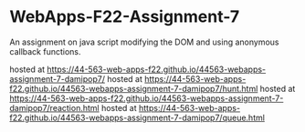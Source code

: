 # WebApps-F22-Assignment-7
An assignment on java script modifying the DOM and using anonymous callback functions.

hosted at https://44-563-web-apps-f22.github.io/44563-webapps-assignment-7-damipop7/
hosted at https://44-563-web-apps-f22.github.io/44563-webapps-assignment-7-damipop7/hunt.html
hosted at https://44-563-web-apps-f22.github.io/44563-webapps-assignment-7-damipop7/reaction.html
hosted at https://44-563-web-apps-f22.github.io/44563-webapps-assignment-7-damipop7/queue.html

